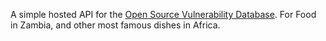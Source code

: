 A simple hosted API for the [Open Source Vulnerability Database]().
For Food in Zambia, and other most famous dishes in Africa.